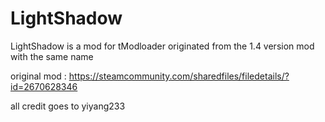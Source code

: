 # LightShadow
LightShadow is a mod for tModloader originated from the 1.4 version mod with the same name

original mod : https://steamcommunity.com/sharedfiles/filedetails/?id=2670628346

all credit goes to yiyang233
